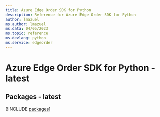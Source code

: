 ```yaml
---
title: Azure Edge Order SDK for Python
description: Reference for Azure Edge Order SDK for Python
author: lmazuel
ms.author: lmazuel
ms.data: 04/05/2023
ms.topic: reference
ms.devlang: python
ms.service: edgeorder
---
```

# Azure Edge Order SDK for Python - latest
## Packages - latest
[!INCLUDE [packages](edge-order-index.md)]